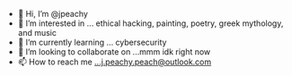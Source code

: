 - 👋 Hi, I’m @jpeachy
- 👀 I’m interested in ... ethical hacking, painting, poetry, greek mythology, and music
- 🌱 I’m currently learning ... cybersecurity
- 💞️ I’m looking to collaborate on ...mmm idk right now
- 📫 How to reach me ...j.peachy.peach@outlook.com

<!---
jpeachy/jpeachy is a ✨ special ✨ repository because its `README.md` (this file) appears on your GitHub profile.
You can click the Preview link to take a look at your changes.
--->
